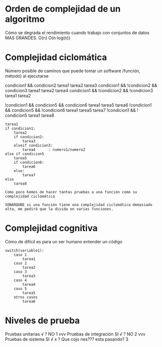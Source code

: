 # Orden de complejidad de un algoritmo

Cómo se degrada el rendimiento cuando trabajo con conjuntos de datos MAS GRANDES.
O(n)
O(n·log(n))

# Complejidad ciclomática

Número posible de caminos que puede tomar un software /función, método) al ejecutarse

condicion1 && condicion2                        tarea1 tarea2 tarea3
condicion1 && !condicion2 && condicion3         tarea1 tarea2 tarea4
condicion1 && !condicion2 && !condicion3        tarea1 tarea2

!condicion1 && condicion5 && condicion6                      tarea1 tarea5 tarea6
!condicion1 && condicion5 && !condicion6                     tarea1 tarea5 tarea7
!condicion1 && ! condicion5                                  tarea1 tarea8

    tarea1                          
    if condicion1:
        tarea2                      
        if condicion2:
            tarea3                     
        elseif condicion3:
            tarea4      : numero1/numero2               
    else if condicion5
        tarea5
        if condicion6:
            tarea6
        else:
            tarea7
    else
        tarea8
    
    Como poco hemos de hacer tantas pruebas a una función como su complejidad ciclomática

    SONARQUBE si una función tiene una complejidad ciclomática demasiado alta, me pedirá que la divida en varias funciones.

# Complejidad cognitiva

Cómo de difícil es para un ser humano entender un código

    switch(variable1):  
        caso 1
            tarea1
        caso 2
            tarea2
        caso 3
            tarea3
        caso 4
            tarea4
        caso 5
            tarea5
        otros casos
            tarea6

# Niveles de prueba

Pruebas unitarias               √               ? NO                                                    1
    vvv
Pruebas de integración          SI √            ? NO                                                    2
    vvv
Pruebas de sistema                  SI          √               x ? Que cojo nes??? esta pasando?       3








